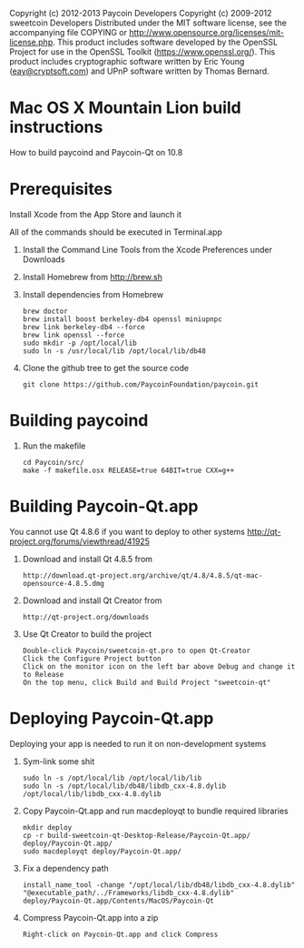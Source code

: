 Copyright (c) 2012-2013 Paycoin Developers
Copyright (c) 2009-2012 sweetcoin Developers
Distributed under the MIT software license, see the accompanying file
COPYING or http://www.opensource.org/licenses/mit-license.php. This
product includes software developed by the OpenSSL Project for use in the
OpenSSL Toolkit (https://www.openssl.org/). This product includes cryptographic
software written by Eric Young (eay@cryptsoft.com) and UPnP software written by
Thomas Bernard.


Mac OS X Mountain Lion build instructions
=========================================
How to build paycoind and Paycoin-Qt on 10.8


Prerequisites
=============
Install Xcode from the App Store and launch it

All of the commands should be executed in Terminal.app

1.  Install the Command Line Tools from the Xcode Preferences under Downloads

2.  Install Homebrew from http://brew.sh

3.  Install dependencies from Homebrew

		brew doctor
		brew install boost berkeley-db4 openssl miniupnpc
		brew link berkeley-db4 --force
		brew link openssl --force
		sudo mkdir -p /opt/local/lib
		sudo ln -s /usr/local/lib /opt/local/lib/db48

4.  Clone the github tree to get the source code

		git clone https://github.com/PaycoinFoundation/paycoin.git


Building paycoind
=================

1.  Run the makefile

		cd Paycoin/src/
		make -f makefile.osx RELEASE=true 64BIT=true CXX=g++


Building Paycoin-Qt.app
=======================
You cannot use Qt 4.8.6 if you want to deploy to other systems
http://qt-project.org/forums/viewthread/41925

1.  Download and install Qt 4.8.5 from

		http://download.qt-project.org/archive/qt/4.8/4.8.5/qt-mac-opensource-4.8.5.dmg

2.  Download and install Qt Creator from

		http://qt-project.org/downloads

3.  Use Qt Creator to build the project

		Double-click Paycoin/sweetcoin-qt.pro to open Qt-Creator
		Click the Configure Project button
		Click on the monitor icon on the left bar above Debug and change it to Release
		On the top menu, click Build and Build Project "sweetcoin-qt"


Deploying Paycoin-Qt.app
========================
Deploying your app is needed to run it on non-development systems

1.  Sym-link some shit

		sudo ln -s /opt/local/lib /opt/local/lib/lib
		sudo ln -s /opt/local/lib/db48/libdb_cxx-4.8.dylib /opt/local/lib/libdb_cxx-4.8.dylib

2.  Copy Paycoin-Qt.app and run macdeployqt to bundle required libraries

		mkdir deploy
		cp -r build-sweetcoin-qt-Desktop-Release/Paycoin-Qt.app/ deploy/Paycoin-Qt.app/
		sudo macdeployqt deploy/Paycoin-Qt.app/

3.  Fix a dependency path

		install_name_tool -change "/opt/local/lib/db48/libdb_cxx-4.8.dylib" "@executable_path/../Frameworks/libdb_cxx-4.8.dylib" deploy/Paycoin-Qt.app/Contents/MacOS/Paycoin-Qt

4.  Compress Paycoin-Qt.app into a zip

		Right-click on Paycoin-Qt.app and click Compress
